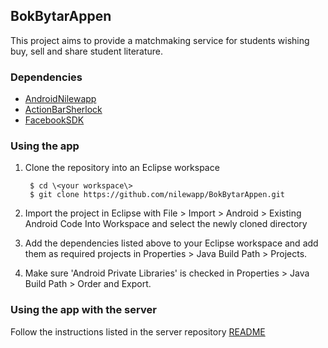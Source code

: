 ## BokBytarAppen

This project aims to provide a matchmaking service for students wishing
buy, sell and share student literature.

### Dependencies

* [AndroidNilewapp](http://github.com/nilewapp/AndroidNilewapp)
* [ActionBarSherlock](http://actionbarsherlock.com)
* [FacebookSDK](http://developers.facebook.com/docs/getting-started/facebook-sdk-for-android/3.0/)

### Using the app

1. Clone the repository into an Eclipse workspace

        $ cd \<your workspace\>
        $ git clone https://github.com/nilewapp/BokBytarAppen.git

2. Import the project in Eclipse with File > Import > Android > Existing Android Code Into Workspace
and select the newly cloned directory

3. Add the dependencies listed above to your Eclipse workspace and add them as required
projects in Properties > Java Build Path > Projects. 

4. Make sure 'Android Private Libraries' is checked in Properties > Java Build Path > Order and Export.

### Using the app with the server

Follow the instructions listed in the server repository [README](https://github.com/nilewapp/BokBytarAppenServer)
